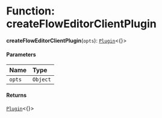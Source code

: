 # Function: createFlowEditorClientPlugin

**createFlowEditorClientPlugin**(`opts`): [`Plugin`](/auto-docs/editor/variables/Plugin-1.md)<{}>

#### Parameters

| Name | Type |
| :------ | :------ |
| `opts` | `Object` |

#### Returns

[`Plugin`](/auto-docs/editor/variables/Plugin-1.md)<{}>
